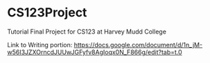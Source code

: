 # CS123Project
Tutorial Final Project for CS123 at Harvey Mudd College

Link to Writing portion: https://docs.google.com/document/d/1n_jM-w56I3JZXOrncdJUUwJGFyfv8AgIoqx0N_F866g/edit?tab=t.0
